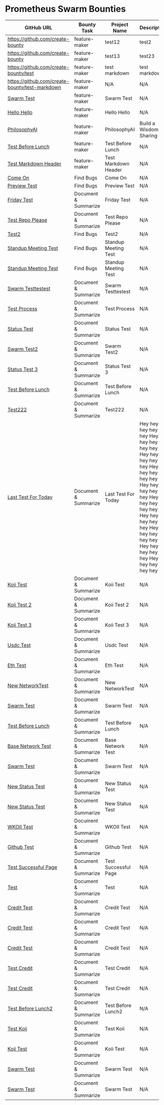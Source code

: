 # Prometheus Swarm Bounties
| GitHub URL | Bounty Task | Project Name | Description | Bounty Amount | Bounty Type | Transaction Hash | Status |
|------------|------------|--------------|-------------|---------------|-------------|------------------|-------|
| https://github.com/create-bounty | feature-maker | test12 | test2 | 1 | usdc | 0x8886ef2bd3099d5e63920f6a426c800dd64707af3ee1c0d8b6132779c0bfe0b9 |
| https://github.com/create-bounty | feature-maker | test13 | test23 | 1 | usdc | 0x8886ef2bd3099d5e63920f6a426c800dd64707af3ee1c0d8b6132779c0bfe0b9 |
| https://github.com/create-bounty/test | feature-maker | test markdown | test markdown | 0.001 | usdc | 0xb4fa01545a9f05ccbab9876f6502d9a14157063d58a4055d60e49211d01466fc |
| https://github.com/create-bounty/test-markdown | feature-maker | N/A | N/A | 0.0001 | usdc | 0x8f7c7f8d6d17aa4d9671123e28d601c64bdcd91bbc18e5bfd1a4c4fc027ca2f6 |
| [Swarm Test](https://github.com/devTaehong/swarm-test) | feature-maker | Swarm Test | N/A | 0.0001 | usdc | 0x8f7c7f8d6d17aa4d9671123e28d601c64bdcd91bbc18e5bfd1a4c4fc027ca2f6 |
| [Hello Hello](https://github.com/devTaehong/hello-hello) | feature-maker | Hello Hello | N/A | 0.0001 | usdc | 0x44769ac0ba01038d39e3c8bc43c3dd8ca6dc9c41b399241b939dc739a2d38513 |
| [PhilosophyAI](https://github.com/BreakthroughGamer/PhilosophyAI) | feature-maker | PhilosophyAI | Build a Wisdom Sharing AI | 0.001 | usdc | 0x432c747444e2e60366b82abc18e52296f8202c8294ce02eb89110468fd1b54cb |
| [Test Before Lunch](https://github.com/devTaehong/test-before-lunch) | feature-maker | Test Before Lunch | N/A | 0.00001 | usdc | 0xb29212cb0b0ffa3eb569d802c4c4faf6145994b9862329c74c5fbb8543dafd26 |
| [Test Markdown Header](https://github.com/devTaehong/test-markdown-header) | feature-maker | Test Markdown Header | N/A | 100 | usdc | 0x432c747444e2e60366b82abc18e52296f8202c8294ce02eb89110468fd1b54cb |
| [Come On](https://github.com/devTaehong/come-on) | Find Bugs | Come On | N/A | 25 | usdc | 0x432c747444e2e60366b82abc18e52296f8202c8294ce02eb89110468fd1b54cb |
| [Preview Test](https://github.com/devTaehong/preview-test) | Find Bugs | Preview Test | N/A | 0.00011 | usdc | 0x2167bfb771977e887c13bade98de392248203713acf157c4ab2d8d923c5a1813 |
| [Friday Test](https://github.com/devTaehong/friday-test) | Document & Summarize | Friday Test | N/A | 0.000001 | usdc | 0x7c174c71d4f87925dfb7ec702d53b3482082d68c53440777303e932db0d329ac |
| [Test Repo Please](https://github.com/devTaehong/test-repo-please) | Document & Summarize | Test Repo Please | N/A | 25 | usdc | 0xe8bfeac2b38bc9ae0f4199f09d94669a7bbdd5eaf35fc7b7031dde8b89324d67 |
| [Test2](https://github.com/devTaehong/test2) | Find Bugs | Test2 | N/A | 127 | usdc | 0xe8bfeac2b38bc9ae0f4199f09d94669a7bbdd5eaf35fc7b7031dde8b89324d67 |
| [Standup Meeting Test](https://github.com/devTaehong/standup-meeting-test) | Find Bugs | Standup Meeting Test | N/A | 20000 | usdc | 0xe8bfeac2b38bc9ae0f4199f09d94669a7bbdd5eaf35fc7b7031dde8b89324d67 |
| [Standup Meeting Test](https://github.com/devTaehong/standup-meeting-test) | Find Bugs | Standup Meeting Test | N/A | 20000 | usdc | 0xe8bfeac2b38bc9ae0f4199f09d94669a7bbdd5eaf35fc7b7031dde8b89324d67 |
| [Swarm Testtestest](https://github.com/devTaehong/swarm-testtestest) | Document & Summarize | Swarm Testtestest | N/A | 25000 | usdc | 0xe8bfeac2b38bc9ae0f4199f09d94669a7bbdd5eaf35fc7b7031dde8b89324d67 |
| [Test Process](https://github.com/devTaehong/test-process) | Document & Summarize | Test Process | N/A | 0.0001 | usdc | 0x043e7e8f3da3d7e54c1ab3f19f0e2c09fedb222b849beadc82ead0f1803600c0 |
| [Status Test](https://github.com/devTaehong/status-test) | Document & Summarize | Status Test | N/A | 0.00001 | usdc | 0x98cf923564d601e3bd73015759639d1addfe2ea6e7d74de04214b1d53b0a472d | Bots are working |
| [Swarm Test2](https://github.com/devTaehong/swarm-test2) | Document & Summarize | Swarm Test2 | N/A | 0.00001 | usdc | 0x29f94779fc94b3f847eae8b18ac76c658c1cf92503a6bef85f6f4628bf1e8d36 | Bots are working |
| [Status Test 3](https://github.com/devTaehong/status-test-3) | Document & Summarize | Status Test 3 | N/A | 0.00001 | usdc | 0xb44908d987d4edb378591146323275e1bd2e736cdcd427748f022b75ce074811 | In Progress |
| [Test Before Lunch](https://github.com/devTaehong/test-before-lunch) | Document & Summarize | Test Before Lunch | N/A | 0.0001 | usdc | 0x88a203d2be72bbaa2790f4719cd7065faf83604075bce20b580f724ff7ceaf3d | In Progress |
| [Test222](https://github.com/devTaehong/test222) | Document & Summarize | Test222 | N/A | 0.00001 | usdc | 0x39bfb0e801eb192e5885a2987d75ae4ef583e06b718fdf07fa4566ef28a44edd | In Progress |
| [Last Test For Today](https://github.com/devTaehong/last-test-for-today) | Document & Summarize | Last Test For Today | Hey hey hey hey hey Hey hey hey hey hey Hey hey hey hey hey Hey hey hey hey hey Hey hey hey hey hey Hey hey hey hey hey Hey hey hey hey hey Hey hey hey hey hey Hey hey hey hey hey Hey hey hey hey hey | 0.001 | usdc | 0xc29ded6f4ad607dd664849a53622ee3f69bb7e93c003b2e16ddc21206c6ceea4 | In Progress |
| [Koii Test](https://github.com/devTaehong/koii-test) | Document & Summarize | Koii Test | N/A | 0.0001 | koii | rxk83fh52yrghmpbbrb6udp1qdwjuczyef3rhgbcrpfu5ugkcponyfufmvvaujwmmvc2hicjxiyzxuhqifyuvxl | In Progress |
| [Koii Test 2](https://github.com/devTaehong/koii-test-2) | Document & Summarize | Koii Test 2 | N/A | 0.0001 | koii | 5DVQjKBBGhxCS5p21v67JPSEXVQHfqQcsRcq7kmo8KKiJv2SstB4gjEqUJGUMKCXcCAKXaByg8fxg1YGDHtPpdiJ | In Progress |
| [Koii Test 3](https://github.com/devTaehong/koii-test-3) | Document & Summarize | Koii Test 3 | N/A | 0.0001 | koii | 2knc2FqR2GND1pvex1iciP2tr2bRSNFemnitcZdwofZUajoJYNH5kJSFBtMydMTmx2pBMXnU2PA4DLnBTCFf4gvj | In Progress |
| [Usdc Test](https://github.com/devTaehong/usdc-test) | Document & Summarize | Usdc Test | N/A | 0.0001 | usdc | 0xd33acfae10f2f2a01e407c1b370d581bc4fecc04dcc20b74cc0134f7b12c1189 | In Progress |
| [Eth Test](https://github.com/devTaehong/eth-test) | Document & Summarize | Eth Test | N/A | 0.00001 | eth | 0x495902a189ccaf6e72e17cc132b3a931179d7a0fbb9397aa0b0c33bccb98dc38 | In Progress |
| [New NetworkTest](https://github.com/devTaehong/new-networkTest) | Document & Summarize | New NetworkTest | N/A | 25 | USDC | 0x6c60d9105751ef9a1a891c40abc4b0fea2e8561405826ebfc5cc8952aa89361c | In Progress |
| [Swarm Test](https://github.com/devTaehong/swarm-test) | Document & Summarize | Swarm Test | N/A | 25 | USDC | 0x6c60d9105751ef9a1a891c40abc4b0fea2e8561405826ebfc5cc8952aa89361c | In Progress |
| [Test Before Lunch](https://github.com/devTaehong/test-before-lunch) | Document & Summarize | Test Before Lunch | N/A | 0.001 | ETH | 0x6c60d9105751ef9a1a891c40abc4b0fea2e8561405826ebfc5cc8952aa89361c | In Progress |
| [Base Network Test](https://github.com/devTaehong/base-network-test) | Document & Summarize | Base Network Test | N/A | 0.00001 | ETH | 0x88f51cabaae483d1b2eb9a99740991213ed0268acb74bf4d0f718dc133d47639 | In Progress |
| [Swarm Test](https://github.com/devTaehong/swarm-test) | Document & Summarize | Swarm Test | N/A | 0.0001 | USDC | 0xd33acfae10f2f2a01e407c1b370d581bc4fecc04dcc20b74cc0134f7b12c1189 | In Progress |
| [New Status Test](https://github.com/devTaehong/new-status-test) | Document & Summarize | New Status Test | N/A | 0.00005 | USDC | 0xd33acfae10f2f2a01e407c1b370d581bc4fecc04dcc20b74cc0134f7b12c1189 | In Progress |
| [New Status Test](https://github.com/devTaehong/new-status-test) | Document & Summarize | New Status Test | N/A | 0.001 | USDC | 0xd33acfae10f2f2a01e407c1b370d581bc4fecc04dcc20b74cc0134f7b12c1189 | In Progress |
| [WKOII Test](https://github.com/devTaehong/wKOII-test) | Document & Summarize | WKOII Test | N/A | 0.0001 | wKOII | 0x263338ed9c8a0cb5c9a677ac82425deaed266a96fe1d5125fd1c17ce838cee29 | In Progress |
| [Github Test](https://github.com/devTaehong/github-test) | Document & Summarize | Github Test | N/A | 0.0001 | USDC | 0x1234567890abcdef | In Progress |
| [Test Successful Page](https://github.com/devTaehong/test-successful-page) | Document & Summarize | Test Successful Page | N/A | 0.0001 | USDC | test | In Progress |
| [Test](https://github.com/devTaehong/test) | Document & Summarize | Test | N/A | 0.0005 | USDC | 0x123 | In Progress |
| [Credit Test](https://github.com/devTaehong/credit-test) | Document & Summarize | Credit Test | N/A | 2 | CREDITS | N/A | In Progress |
| [Credit Test](https://github.com/devTaehong/credit-test) | Document & Summarize | Credit Test | N/A | 1 | CREDITS | N/A | In Progress |
| [Credit Test](https://github.com/devTaehong/credit-test) | Document & Summarize | Credit Test | N/A | 1 | CREDITS | N/A | In Progress |
| [Test Credit](https://github.com/devTaehong/test-credit) | Document & Summarize | Test Credit | N/A | 25 | CREDITS | N/A | In Progress |
| [Test Credit](https://github.com/devTaehong/test-credit) | Document & Summarize | Test Credit | N/A | 25 | CREDITS | N/A | In Progress |
| [Test Before Lunch2](https://github.com/devTaehong/test-before-lunch2) | Document & Summarize | Test Before Lunch2 | N/A | 0.0001 | USDC | 0xa342878e2ee69363b2b913a463cd50ca9aa74466a322af35af0497d8b010e92b | In Progress |
| [Test Koii](https://github.com/devTaehong/test-koii) | Document & Summarize | Test Koii | N/A | 1 | KOII | 4yQig9xdUeyWFXMfqtUg4sgAtFVEzJfeugxUDJDVyp7vLaiBTPt48sVVLHiAVURvA6ktibR5jJWPXG2UXfKPXnuR | In Progress |
| [Koii Test](https://github.com/devTaehong/koii-test) | Document & Summarize | Koii Test | N/A | 1 | KOII | 52SreLsJLwZzPjZHucgCHttKDSqdXcGiHB39jo9jXByBqd2XM75vyx7PUipyKdgir5jPmXEYqkjP3EHTw4mMBW9M | In Progress |
| [Swarm Test](https://github.com/devTaehong/swarm-test) | Document & Summarize | Swarm Test | N/A | 25 | CREDITS | N/A | In Progress |
| [Swarm Test](https://github.com/devTaehong/swarm-test) | Document & Summarize | Swarm Test | N/A | 25 | CREDITS | N/A | In Progress |
